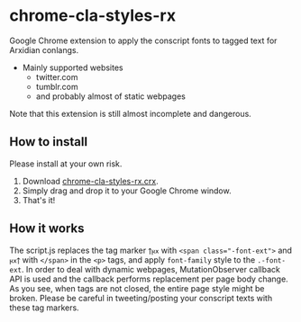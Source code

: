 # chrome-cla-styles-rx
Google Chrome extension to apply the conscript fonts to tagged text for Arxidian conlangs.

- Mainly supported websites
	- twitter.com
	- tumblr.com
	- and probably almost of static webpages

Note that this extension is still almost incomplete and dangerous.

## How to install
Please install at your own risk.

1. Download [chrome-cla-styles-rx.crx](https://github.com/qothr/chrome-cla-styles-rx/raw/master/chrome-cla-styles-rx.crx).
2. Simply drag and drop it to your Google Chrome window.
3. That's it!

## How it works
The script.js replaces the tag marker `𐍊𐍂𐍇` with `<span class="-font-ext">` and `𐍂𐍇𐍊` with `</span>` in the `<p>` tags, and apply `font-family` style to the `.-font-ext`. In order to deal with dynamic webpages, MutationObserver callback API is used and the callback performs replacement per page body change. As you see, when tags are not closed, the entire page style might be broken. Please be careful in tweeting/posting your conscript texts with these tag markers.
